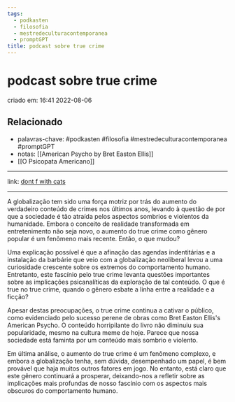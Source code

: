 ```yaml
---
tags:
  - podkasten
  - filosofia
  - mestredeculturacontemporanea
  - promptGPT
title: podcast sobre true crime
---
```


# podcast sobre true crime

criado em: 16:41 2022-08-06

## Relacionado

- palavras-chave: #podkasten #filosofia #mestredeculturacontemporanea #promptGPT 
- notas: [[American Psycho by Bret Easton Ellis]]
- [[O Psicopata Americano]]

---

link: [dont f with cats](https://www.youtube.com/watch?v=x41SMm-9-i4)

---

A globalização tem sido uma força motriz por trás do aumento do verdadeiro conteúdo de crimes nos últimos anos, levando à questão de por que a sociedade é tão atraída pelos aspectos sombrios e violentos da humanidade. Embora o conceito de realidade transformada em entretenimento não seja novo, o aumento do true crime como gênero popular é um fenômeno mais recente. Então, o que mudou?

Uma explicação possível é que a afinação das agendas indentitárias e a instalação da barbárie que veio com a globalização neoliberal levou a uma curiosidade crescente sobre os extremos do comportamento humano. Entretanto, este fascínio pelo true crime levanta questões importantes sobre as implicações psicanalíticas da exploração de tal conteúdo. O que é true no true crime, quando o gênero esbate a linha entre a realidade e a ficção?

Apesar destas preocupações, o true crime continua a cativar o público, como evidenciado pelo sucesso perene de obras como Bret Easton Ellis's American Psycho. O conteúdo horripilante do livro não diminuiu sua popularidade, mesmo na cultura meme de hoje. Parece que nossa sociedade está faminta por um conteúdo mais sombrio e violento.

Em última análise, o aumento do true crime é um fenômeno complexo, e embora a globalização tenha, sem dúvida, desempenhado um papel, é bem provável que haja muitos outros fatores em jogo. No entanto, está claro que este gênero continuará a prosperar, deixando-nos a refletir sobre as implicações mais profundas de nosso fascínio com os aspectos mais obscuros do comportamento humano.